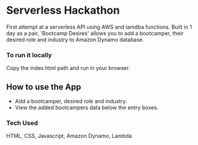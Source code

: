 # Serverless Hackathon

First attempt at a serverless API using AWS and lamdba functions. Built in 1 day as a pair, 'Bootcamp Desires' allows you to add a bootcamper, their desired role and industry to Amazon Dynamo database.

### To run it locally

Copy the index.html path and run in your browser.

## How to use the App

- Add a bootcamper, desired role and industry.
- View the added bootcampers data below the entry boxes.

### Tech Used

HTML, CSS, Javascript, Amazon Dynamo, Lambda
